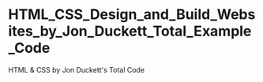 # HTML_CSS_Design_and_Build_Websites_by_Jon_Duckett_Total_Example_Code
 HTML & CSS by Jon Duckett's Total Code
